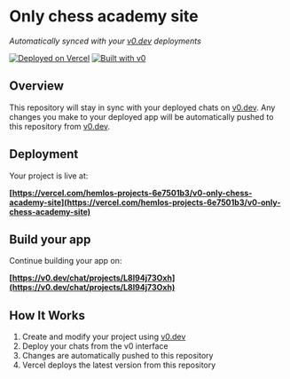 # Only chess academy site

*Automatically synced with your [v0.dev](https://v0.dev) deployments*

[![Deployed on Vercel](https://img.shields.io/badge/Deployed%20on-Vercel-black?style=for-the-badge&logo=vercel)](https://vercel.com/hemlos-projects-6e7501b3/v0-only-chess-academy-site)
[![Built with v0](https://img.shields.io/badge/Built%20with-v0.dev-black?style=for-the-badge)](https://v0.dev/chat/projects/L8l94j73Oxh)

## Overview

This repository will stay in sync with your deployed chats on [v0.dev](https://v0.dev).
Any changes you make to your deployed app will be automatically pushed to this repository from [v0.dev](https://v0.dev).

## Deployment

Your project is live at:

**[https://vercel.com/hemlos-projects-6e7501b3/v0-only-chess-academy-site](https://vercel.com/hemlos-projects-6e7501b3/v0-only-chess-academy-site)**

## Build your app

Continue building your app on:

**[https://v0.dev/chat/projects/L8l94j73Oxh](https://v0.dev/chat/projects/L8l94j73Oxh)**

## How It Works

1. Create and modify your project using [v0.dev](https://v0.dev)
2. Deploy your chats from the v0 interface
3. Changes are automatically pushed to this repository
4. Vercel deploys the latest version from this repository
